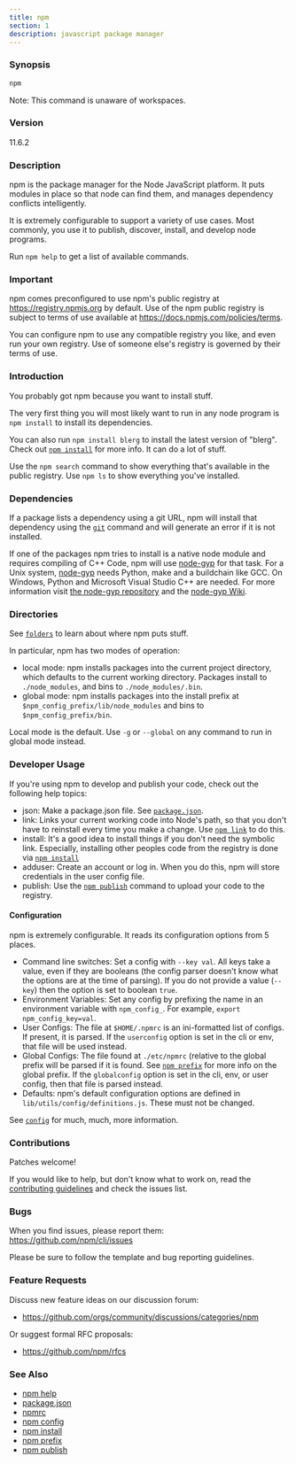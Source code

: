 ```yaml
---
title: npm
section: 1
description: javascript package manager
---
```


### Synopsis

```bash
npm
```

Note: This command is unaware of workspaces.

### Version

11.6.2

### Description

npm is the package manager for the Node JavaScript platform.
It puts modules in place so that node can find them, and manages dependency conflicts intelligently.

It is extremely configurable to support a variety of use cases.
Most commonly, you use it to publish, discover, install, and develop node programs.

Run `npm help` to get a list of available commands.

### Important

npm comes preconfigured to use npm's public registry at https://registry.npmjs.org by default.
Use of the npm public registry is subject to terms of use available at https://docs.npmjs.com/policies/terms.

You can configure npm to use any compatible registry you like, and even run your own registry.
Use of someone else's registry is governed by their terms of use.

### Introduction

You probably got npm because you want to install stuff.

The very first thing you will most likely want to run in any node program is `npm install` to install its dependencies.

You can also run `npm install blerg` to install the latest version of "blerg".  Check out [`npm install`](/commands/npm-install) for more info.
It can do a lot of stuff.

Use the `npm search` command to show everything that's available in the public registry.
Use `npm ls` to show everything you've installed.

### Dependencies

If a package lists a dependency using a git URL, npm will install that dependency using the [`git`](https://github.com/git-guides/install-git) command and will generate an error if it is not installed.

If one of the packages npm tries to install is a native node module and requires compiling of C++ Code, npm will use [node-gyp](https://github.com/nodejs/node-gyp) for that task.
For a Unix system, [node-gyp](https://github.com/nodejs/node-gyp) needs Python, make and a buildchain like GCC. On Windows, Python and Microsoft Visual Studio C++ are needed.
For more information visit [the node-gyp repository](https://github.com/nodejs/node-gyp) and the [node-gyp Wiki](https://github.com/nodejs/node-gyp/wiki).

### Directories

See [`folders`](/configuring-npm/folders) to learn about where npm puts stuff.

In particular, npm has two modes of operation:

* local mode:
  npm installs packages into the current project directory, which defaults to the current working directory.
  Packages install to `./node_modules`, and bins to `./node_modules/.bin`.
* global mode:
  npm installs packages into the install prefix at `$npm_config_prefix/lib/node_modules` and bins to `$npm_config_prefix/bin`.

Local mode is the default.
Use `-g` or `--global` on any command to run in global mode instead.

### Developer Usage

If you're using npm to develop and publish your code, check out the following help topics:

* json:
  Make a package.json file.
  See [`package.json`](/configuring-npm/package-json).
* link:
  Links your current working code into Node's path, so that you don't have to reinstall every time you make a change.
  Use [`npm link`](/commands/npm-link) to do this.
* install:
  It's a good idea to install things if you don't need the symbolic link.
  Especially, installing other peoples code from the registry is done via [`npm install`](/commands/npm-install)
* adduser:
  Create an account or log in.
  When you do this, npm will store credentials in the user config file.
* publish:
  Use the [`npm publish`](/commands/npm-publish) command to upload your code to the registry.

#### Configuration

npm is extremely configurable.
It reads its configuration options from 5 places.

* Command line switches:
  Set a config with `--key val`.
  All keys take a value, even if they are booleans (the config parser doesn't know what the options are at the time of parsing).
  If you do not provide a value (`--key`) then the option is set to boolean `true`.
* Environment Variables:
  Set any config by prefixing the name in an environment variable with `npm_config_`.
  For example, `export npm_config_key=val`.
* User Configs:
  The file at `$HOME/.npmrc` is an ini-formatted list of configs.
  If present, it is parsed.
  If the `userconfig` option is set in the cli or env, that file will be used instead.
* Global Configs:
  The file found at `./etc/npmrc` (relative to the global prefix will be parsed if it is found.
  See [`npm prefix`](/commands/npm-prefix) for more info on the global prefix.
  If the `globalconfig` option is set in the cli, env, or user config, then that file is parsed instead.
* Defaults:
  npm's default configuration options are defined in `lib/utils/config/definitions.js`.
  These must not be changed.

See [`config`](/using-npm/config) for much, much, more information.

### Contributions

Patches welcome!

If you would like to help, but don't know what to work on, read the [contributing guidelines](https://github.com/npm/cli/blob/latest/CONTRIBUTING.md) and check the issues list.

### Bugs

When you find issues, please report them:
<https://github.com/npm/cli/issues>

Please be sure to follow the template and bug reporting guidelines.

### Feature Requests

Discuss new feature ideas on our discussion forum:

* <https://github.com/orgs/community/discussions/categories/npm>

Or suggest formal RFC proposals:

* <https://github.com/npm/rfcs>

### See Also

* [npm help](/commands/npm-help)
* [package.json](/configuring-npm/package-json)
* [npmrc](/configuring-npm/npmrc)
* [npm config](/commands/npm-config)
* [npm install](/commands/npm-install)
* [npm prefix](/commands/npm-prefix)
* [npm publish](/commands/npm-publish)
